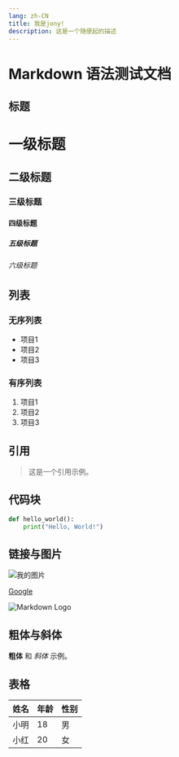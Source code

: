 ```yaml
---
lang: zh-CN
title: 我是jony!
description: 这是一个随便起的描述
---
```



# Markdown 语法测试文档

## 标题

# 一级标题
## 二级标题
### 三级标题
#### 四级标题
##### 五级标题
###### 六级标题

## 列表

### 无序列表

- 项目1
- 项目2
- 项目3

### 有序列表

1. 项目1
2. 项目2
3. 项目3

## 引用

> 这是一个引用示例。

## 代码块

```python
def hello_world():
    print("Hello, World!")
```

## 链接与图片

![我的图片](/images/package.png)

[Google](https://www.google.com/)

![Markdown Logo](https://markdown-here.com/img/icon256.png)

## 粗体与斜体

**粗体** 和 *斜体* 示例。

## 表格

| 姓名 | 年龄 | 性别 |
|------|------|------|
| 小明 | 18   | 男   |
| 小红 | 20   | 女   |